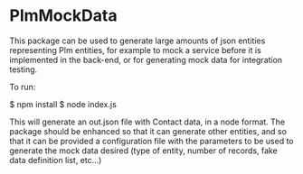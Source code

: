 PlmMockData
==========

This package can be used to generate large amounts of json entities representing Plm entities, for
example to mock a service before it is implemented in the back-end, or for generating mock data for
integration testing.

To run:

  $ npm install
  $ node index.js

This will generate an out.json file with Contact data, in a node format.  The package should be
enhanced so that it can generate other entities, and so that it can be provided a configuration file
with the parameters to be used to generate the mock data desired (type of entity, number of records,
fake data definition list, etc...)

